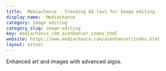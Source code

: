 ```yaml
---
title:  Mediachance - Trending AI tool for Image editing
display_name:  Mediachance
category: Image editing
category_slug: image-editing
key: mediachance_com_aienhancer_index_html
website: https://www.mediachance.com/aienhancer/index.html
layout: aitool
---
```


Enhanced art and images with advanced algos.
